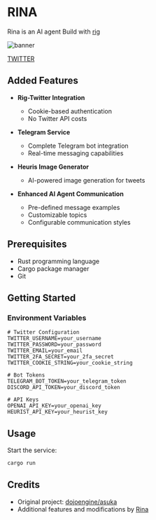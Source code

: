 # RINA
Rina is an AI agent Build with [rig](https://github.com/0xPlaygrounds/rig/)

![banner](https://github.com/user-attachments/assets/2175f26c-1fac-466c-aa48-c703a608eade)

[TWITTER](https://x.com/Rina_RIG)

## Added Features

- **Rig-Twitter Integration**
  - Cookie-based authentication
  - No Twitter API costs

- **Telegram Service**
  - Complete Telegram bot integration
  - Real-time messaging capabilities

- **Heuris Image Generator**
  - AI-powered image generation for tweets

- **Enhanced AI Agent Communication**
  - Pre-defined message examples
  - Customizable topics
  - Configurable communication styles

## Prerequisites

- Rust programming language
- Cargo package manager
- Git

## Getting Started

### Environment Variables

```env
# Twitter Configuration
TWITTER_USERNAME=your_username
TWITTER_PASSWORD=your_password
TWITTER_EMAIL=your_email
TWITTER_2FA_SECRET=your_2fa_secret
TWITTER_COOKIE_STRING=your_cookie_string

# Bot Tokens
TELEGRAM_BOT_TOKEN=your_telegram_token
DISCORD_API_TOKEN=your_discord_token

# API Keys
OPENAI_API_KEY=your_openai_key
HEURIST_API_KEY=your_heurist_key
```
## Usage

Start the service:
```bash
cargo run
```

## Credits

- Original project: [dojoengine/asuka](https://github.com/dojoengine/asuka)
- Additional features and modifications by [Rina](https://github.com/cornip/Rina)
